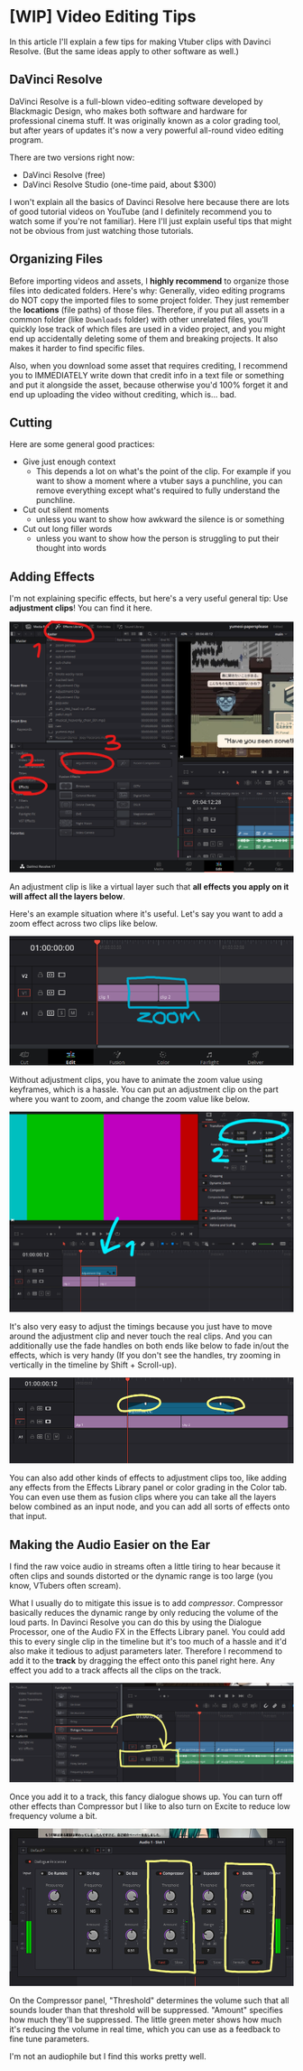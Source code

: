 # [WIP] Video Editing Tips

In this article I'll explain a few tips for making Vtuber clips with Davinci Resolve. (But the same ideas apply to other software as well.)

## DaVinci Resolve

DaVinci Resolve is a full-blown video-editing software developed by Blackmagic Design, who makes both software and hardware for professional cinema stuff. It was originally known as a color grading tool, but after years of updates it's now a very powerful all-round video editing program.

There are two versions right now:
- DaVinci Resolve (free)
- DaVinci Resolve Studio (one-time paid, about $300)

I won't explain all the basics of Davinci Resolve here because there are lots of good tutorial videos on YouTube (and I definitely recommend you to watch some if you're not familiar). Here I'll just explain useful tips that might not be obvious from just watching those tutorials.

## Organizing Files

Before importing videos and assets, I **highly recommend** to organize those files into dedicated folders. Here's why: Generally, video editing programs do NOT copy the imported files to some project folder. They just remember the **locations** (file paths) of those files. Therefore, if you put all assets in a common folder (like `Downloads` folder) with other unrelated files, you'll quickly lose track of which files are used in a video project, and you might end up accidentally deleting some of them and breaking projects. It also makes it harder to find specific files.

Also, when you download some asset that requires crediting, I recommend you to IMMEDIATELY write down that credit info in a text file or something and put it alongside the asset, because otherwise you'd 100% forget it and end up uploading the video without crediting, which is... bad.

## Cutting

Here are some general good practices:

- Give just enough context
    - This depends a lot on what's the point of the clip. For example if you want to show a moment where a vtuber says a punchline, you can remove everything except what's required to fully understand the punchline.
- Cut out silent moments
    - unless you want to show how awkward the silence is or something
- Cut out long filler words
    - unless you want to show how the person is struggling to put their thought into words

## Adding Effects

I'm not explaining specific effects, but here's a very useful general tip: Use **adjustment clips**! You can find it here.

![adjustment layer](images/adjustment_layer_location.png)

An adjustment clip is like a virtual layer such that **all effects you apply on it will affect all the layers below**.

Here's an example situation where it's useful. Let's say you want to add a zoom  effect across two clips like below.

![zoom example](images/zoom_example.png)

Without adjustment clips, you have to animate the zoom value using keyframes, which is a hassle. You can put an adjustment clip on the part where you want to zoom, and change the zoom value like below.

![adjustment layer](images/adjustment_layer_example.png)

It's also very easy to adjust the timings because you just have to move around the adjustment clip and never touch the real clips. And you can additionally use the fade handles on both ends like below to fade in/out the effects, which is very handy (If you don't see the handles, try zooming in vertically in the timeline by Shift + Scroll-up).

![fade handles](images/adjustment_layer_fade.png)

You can also add other kinds of effects to adjustment clips too, like adding any effects from the Effects Library panel or color grading in the Color tab. You can even use them as fusion clips where you can take all the layers below combined as an input node, and you can add all sorts of effects onto that input.

## Making the Audio Easier on the Ear

I find the raw voice audio in streams often a little tiring to hear because it often clips and sounds distorted or the dynamic range is too large (you know, VTubers often scream).

What I usually do to mitigate this issue is to add *compressor*. Compressor basically reduces the dynamic range by only reducing the volume of the loud parts. In Davinci Resolve you can do this by using the Dialogue Processor, one of the Audio FX in the Effects Library panel. You could add this to every single clip in the timeline but it's too much of a hassle and it'd also make it tedious to adjust parameters later. Therefore I recommend to add it to the **track** by dragging the effect onto this panel right here. Any effect you add to a track affects all the clips on the track.

![track level effect](images/dialogue_processor_track.png)

Once you add it to a track, this fancy dialogue shows up. You can turn off other effects than Compressor but I like to also turn on Excite to reduce low frequency volume a bit.

![dialogue processor](images/dialogue_processor.png)

On the Compressor panel, "Threshold" determines the volume such that all sounds louder than that threshold will be suppressed. "Amount" specifies how much they'll be suppressed. The little green meter shows how much it's reducing the volume in real time, which you can use as a feedback to fine tune parameters.

I'm not an audiophile but I find this works pretty well.
